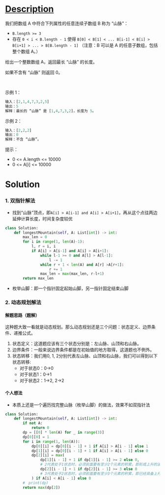 # [Description](https://leetcode-cn.com/problems/longest-mountain-in-array)

我们把数组 A 中符合下列属性的任意连续子数组 B 称为 “山脉”：

- ```B.length >= 3```
- 存在 ```0 < i < B.length - 1``` 使得 ```B[0] < B[1] < ... B[i-1] < B[i] > B[i+1] > ... > B[B.length - 1]```
（注意：B 可以是 A 的任意子数组，包括整个数组 A。）

给出一个整数数组 A，返回最长 “山脉” 的长度。

如果不含有 “山脉” 则返回 0。

 

示例 1：
```python
输入：[2,1,4,7,3,2,5]
输出：5
解释：最长的 “山脉” 是 [1,4,7,3,2]，长度为 5。
```
示例 2：
```python
输入：[2,2,2]
输出：0
解释：不含 “山脉”。
```

提示：
- 0 <= A.length <= 10000
- 0 <= A[i] <= 10000

# Solution
### 1. 双指针解法
- 找到“山脉”顶点，即```A[i] > A[i-1] and A[i] > A[i+1]```，再从这个点往两边延伸计算长度，时间复杂度较优

```python
class Solution:
    def longestMountain(self, A: List[int]) -> int:
        max_len = 0
        for i in range(1, len(A)-1):
            l, r = i, i
            if A[i] > A[i-1] and A[i] > A[i+1]:
                while l-1 >= 0 and A[l] > A[l-1]:
                    l -= 1
                while r + 1 < len(A) and A[r] >A[r+1]:
                    r += 1
                max_len = max(max_len, r-l+1)
        return max_len
```
- 枚举山脚：即一个指针固定起始山脚，另一指针固定结束山脚

### 2. 动态规划解法
#### 解题思路（题解）
这种题大致一看就是动态规划。那么动态规划还是三个问题：状态定义、边界条件、递推公式。
1. 状态定义：这道题应该有三个状态分别是：左山脉、山顶和右山脉。
2. 边界条件：一般来说边界条件都是在初始值的地方取得，这道题也不例外。
3. 状态转移：我们用0, 1, 2分别代表左山脉、山顶和右山脉，我们可以得到以下状态转移:
	- 对于状态0：0->0
	- 对于状态1：0->1
	- 对于状态2：1->2, 2->2
#### 个人想法
- 本质上还是一个遍历找完整山脉（枚举山脚）的做法，效果不如双指针法
```python
class Solution:
    def longestMountain(self, A: List[int]) -> int:
        if not A:
            return 0
        dp = [[0] * len(A) for _ in range(3)]
        dp[0][0] = 1
        for i in range(1, len(A)):
            dp[0][i] = dp[0][i - 1] + 1 if A[i] > A[i - 1] else 1
            dp[1][i] = dp[0][i - 1] + 1 if A[i] > A[i - 1] else 0
            dp[2][i] = max(
                dp[1][i - 1] + 1 if dp[1][i - 1] >= 2 else 0,
				# 2代表处于1状态时，必须前面要有至少2个元素的积累，即形成上升的波段
                dp[2][i - 1] + 1 if dp[2][i - 1] >= 3 else 0
				# 3代表处于2状态时，必须前面要有至少3个元素的积累，即已经具备上升和初步下降的波段【没看懂】
            ) if A[i] < A[i - 1] else 0
        #　print(dp)
        return max(dp[2])
	
```